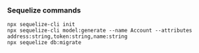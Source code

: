 ### Sequelize commands

```
npx sequelize-cli init
npx sequelize-cli model:generate --name Account --attributes address:string,token:string,name:string
npx sequelize db:migrate
```

